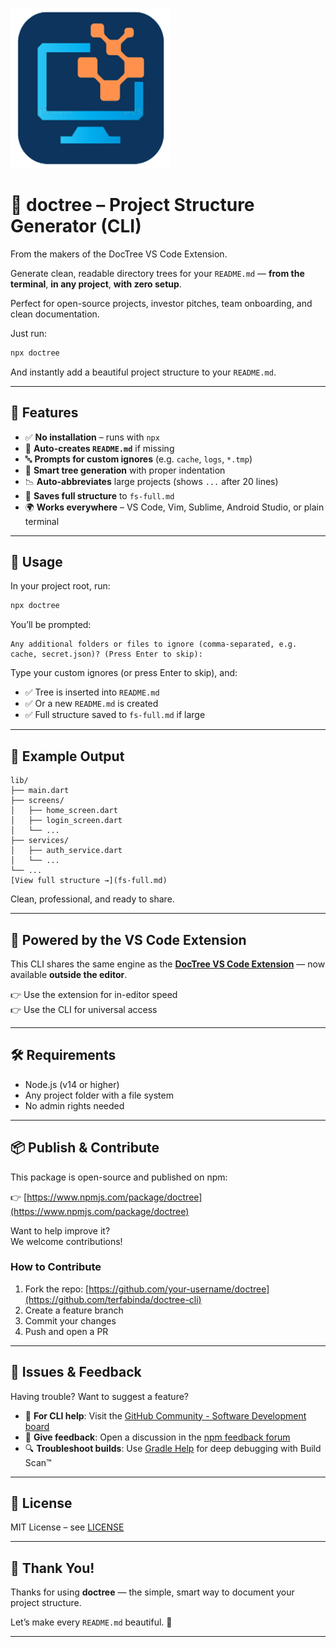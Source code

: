 ![Logo](doctree.png)

# 🌲 doctree – Project Structure Generator (CLI)

From the makers of the DocTree VS Code Extension.

Generate clean, readable directory trees for your `README.md` — **from the terminal**, **in any project**, **with zero setup**.

Perfect for open-source projects, investor pitches, team onboarding, and clean documentation.

Just run:

```bash
npx doctree
```

And instantly add a beautiful project structure to your `README.md`.

---

## 🌟 Features

- ✅ **No installation** – runs with `npx`
- 📄 **Auto-creates `README.md`** if missing
- 🔤 **Prompts for custom ignores** (e.g. `cache`, `logs`, `*.tmp`)
- 🌳 **Smart tree generation** with proper indentation
- 📉 **Auto-abbreviates** large projects (shows `...` after 20 lines)
- 💾 **Saves full structure** to `fs-full.md`
- 🌍 **Works everywhere** – VS Code, Vim, Sublime, Android Studio, or plain terminal

---

## 🚀 Usage

In your project root, run:

```bash
npx doctree
```

You’ll be prompted:

```
Any additional folders or files to ignore (comma-separated, e.g. cache, secret.json)? (Press Enter to skip):
```

Type your custom ignores (or press Enter to skip), and:

- ✅ Tree is inserted into `README.md`
- ✅ Or a new `README.md` is created
- ✅ Full structure saved to `fs-full.md` if large

---

## 🧩 Example Output

```text
lib/
├── main.dart
├── screens/
│   ├── home_screen.dart
│   ├── login_screen.dart
│   └── ...
├── services/
│   ├── auth_service.dart
│   └── ...
└── ...
[View full structure →](fs-full.md)
```

Clean, professional, and ready to share.

---

## 🔄 Powered by the VS Code Extension

This CLI shares the same engine as the **[DocTree VS Code Extension](https://marketplace.visualstudio.com/items?itemName=terfabinda.doctree)** — now available **outside the editor**.

👉 Use the extension for in-editor speed  
👉 Use the CLI for universal access

---

## 🛠️ Requirements

- Node.js (v14 or higher)
- Any project folder with a file system
- No admin rights needed

---

## 📦 Publish & Contribute

This package is open-source and published on npm:

👉 [https://www.npmjs.com/package/doctree](https://www.npmjs.com/package/doctree)

Want to help improve it?  
We welcome contributions!

### How to Contribute

1. Fork the repo: [https://github.com/your-username/doctree](https://github.com/terfabinda/doctree-cli)
2. Create a feature branch
3. Commit your changes
4. Push and open a PR

---

## 🐛 Issues & Feedback

Having trouble? Want to suggest a feature?

- 💬 **For CLI help**: Visit the [GitHub Community - Software Development board](https://github.com/community/discussions?discussions_q=repo%3Anpm%2Fcli)
- 📣 **Give feedback**: Open a discussion in the [npm feedback forum](https://www.npmjs.com/support)
- 🔍 **Troubleshoot builds**: Use [Gradle Help](https://help.gradle.org) for deep debugging with Build Scan™

---

## 📄 License

MIT License – see [LICENSE](LICENSE)

---

## 🎉 Thank You!

Thanks for using **doctree** — the simple, smart way to document your project structure.

Let’s make every `README.md` beautiful. 💫

---
